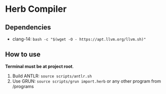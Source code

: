 # Herb Compiler

## Dependencies

* clang-14: `bash -c "$(wget -O - https://apt.llvm.org/llvm.sh)"`

## How to use

**Terminal must be at project root**.

1. Build ANTLR: `source scripts/antlr.sh`
2. Use GRUN: `source scripts/grun import.herb` or any other program from /programs

